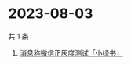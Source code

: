 # 2023-08-03

共 1 条

<!-- BEGIN -->
<!-- 最后更新时间 Thu Aug 03 2023 00:09:27 GMT+0800 (China Standard Time) -->

1. [消息称微信正灰度测试「小绿书」](https://www.zhihu.com/search?q=消息称微信正灰度测试「小绿书」)

<!-- END -->
